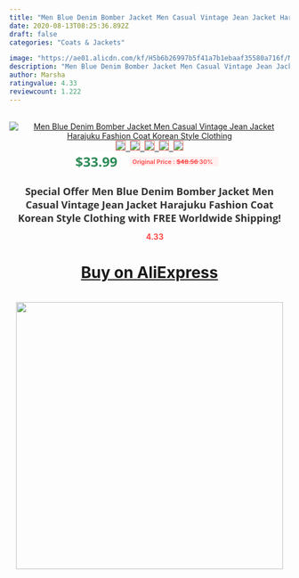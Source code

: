 ```yaml
---
title: "Men Blue Denim Bomber Jacket Men Casual Vintage Jean Jacket Harajuku Fashion Coat Korean Style Clothing"
date: 2020-08-13T08:25:36.892Z
draft: false
categories: "Coats & Jackets"

image: "https://ae01.alicdn.com/kf/H5b6b26997b5f41a7b1ebaaf35580a716f/Men-Blue-Denim-Bomber-Jacket-Men-Casual-Vintage-Jean-Jacket-Harajuku-Fashion-Coat-Korean-Style-Clothing.png_220x220.png"
description: "Men Blue Denim Bomber Jacket Men Casual Vintage Jean Jacket Harajuku Fashion Coat Korean Style Clothing"
author: Marsha
ratingvalue: 4.33
reviewcount: 1.222
---
```

<br>
<div style="text-align: center;">
<a href="https://s.click.aliexpress.com/e/_ACfnVx" target="_blank" rel="nofollow noopener noreferrer"><img alt="Men Blue Denim Bomber Jacket Men Casual Vintage Jean Jacket Harajuku Fashion Coat Korean Style Clothing" class="magnifier-image" src="https://ae01.alicdn.com/kf/H5b6b26997b5f41a7b1ebaaf35580a716f/Men-Blue-Denim-Bomber-Jacket-Men-Casual-Vintage-Jean-Jacket-Harajuku-Fashion-Coat-Korean-Style-Clothing.png_220x220.png_640x640.jpg">
<br>
<img style="border:1px solid salmon" src="https://ae01.alicdn.com/kf/H5b6b26997b5f41a7b1ebaaf35580a716f/Men-Blue-Denim-Bomber-Jacket-Men-Casual-Vintage-Jean-Jacket-Harajuku-Fashion-Coat-Korean-Style-Clothing.png_120x120.jpg">&nbsp;&nbsp;<img style="border:1px solid salmon" src="https://ae01.alicdn.com/kf/He39c6bf060a74b4c8f5e7b1f156abb62C/Men-Blue-Denim-Bomber-Jacket-Men-Casual-Vintage-Jean-Jacket-Harajuku-Fashion-Coat-Korean-Style-Clothing.jpg_120x120.jpg">&nbsp;&nbsp;<img style="border:1px solid salmon" src="https://ae01.alicdn.com/kf/Hd4e73bfa560e486f8cb6d9e07bcd373aB/Men-Blue-Denim-Bomber-Jacket-Men-Casual-Vintage-Jean-Jacket-Harajuku-Fashion-Coat-Korean-Style-Clothing.jpg_120x120.jpg">&nbsp;&nbsp;<img style="border:1px solid salmon" src="https://ae01.alicdn.com/kf/Hce5c8af4eb744397a0976cc81a91f879p/Men-Blue-Denim-Bomber-Jacket-Men-Casual-Vintage-Jean-Jacket-Harajuku-Fashion-Coat-Korean-Style-Clothing.jpg_120x120.jpg">&nbsp;&nbsp;<img style="border:1px solid salmon" src="https://ae01.alicdn.com/kf/H867d5fe967c34f74a49f81463cd32d3aM/Men-Blue-Denim-Bomber-Jacket-Men-Casual-Vintage-Jean-Jacket-Harajuku-Fashion-Coat-Korean-Style-Clothing.jpg_120x120.jpg"></a></div><br0>
<div style="text-align: center;"><span style="background-color: white; border: 0px; box-sizing: border-box; color: seagreen; display: inline-block; font-family: &quot;open sans&quot; , &quot;arial&quot; , &quot;helvetica&quot; , sans-serif , &quot;heiti&quot;; font-size: 24px; font-stretch: inherit; font-weight: 700; line-height: inherit; margin: 0px 10px 0px 0px; padding: 0px; vertical-align: middle;">$33.99 </span>
<span style="background: rgb(255 , 241 , 241); border-radius: 3px; border: 0px; box-sizing: border-box; color: #ff4747; display: inline-block; font-family: inherit; font-size: 12px; font-stretch: inherit; font-style: inherit; font-variant: inherit; font-weight: 600; line-height: inherit; margin: 0px; padding: 2px 5px; transform: scale(0.9); vertical-align: middle;">Original Price : <b style="text-decoration: line-through;">$48.56 </b> 30%&nbsp;&nbsp;</span></div>
<h1 style="color: #333333; display: inline-block; font-family: &quot;open sans&quot; , &quot;arial&quot; , &quot;helvetica&quot; , sans-serif , &quot;heiti&quot;; font-size: 18px; font-stretch: inherit; font-weight: 700; text-align: center;">Special Offer Men Blue Denim Bomber Jacket Men Casual Vintage Jean Jacket Harajuku Fashion Coat Korean Style Clothing with FREE Worldwide Shipping!</h1>
<div style="color: #ff4747; text-align: center;">
<img src="https://4.bp.blogspot.com/-M0ZcTcb-5uY/XleCXlxnR4I/AAAAAAAAAEc/OrjgMkXV1oMQFaCRZj5HQwOCBcu3w1FegCPcBGAYYCw/s1600/star.png" style="height: 15px;">&nbsp;<b>4.33</b></div>
<div class="button_cont" align="center"><a class="buynow_a" href="https://s.click.aliexpress.com/e/_ACfnVx" target="_blank" rel="nofollow noopener noreferrer"><H1>Buy on AliExpress</H1></a></div><br>
<div class="separator" style="clear: both; text-align: center;">
<img src="https://lh3.googleusercontent.com/-pTy5HemUv9M/XlePHvY0dAI/AAAAAAAAAE4/0nX5iRUoIWY8eMW9Dpxeirr157OZliDIgCLcBGAsYHQ/s1600/badge.gif" width="480">
</div>
